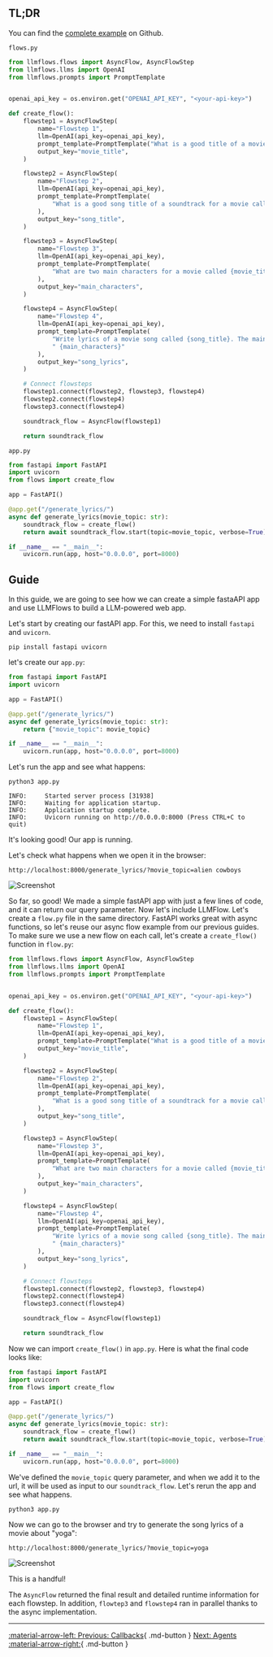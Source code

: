 ## TL;DR

You can find the [complete example]() on Github.

`flows.py`
```python
from llmflows.flows import AsyncFlow, AsyncFlowStep
from llmflows.llms import OpenAI
from llmflows.prompts import PromptTemplate


openai_api_key = os.environ.get("OPENAI_API_KEY", "<your-api-key>")

def create_flow():
    flowstep1 = AsyncFlowStep(
        name="Flowstep 1",
        llm=OpenAI(api_key=openai_api_key),
        prompt_template=PromptTemplate("What is a good title of a movie about {topic}?"),
        output_key="movie_title",
    )

    flowstep2 = AsyncFlowStep(
        name="Flowstep 2",
        llm=OpenAI(api_key=openai_api_key),
        prompt_template=PromptTemplate(
            "What is a good song title of a soundtrack for a movie called {movie_title}?"
        ),
        output_key="song_title",
    )

    flowstep3 = AsyncFlowStep(
        name="Flowstep 3",
        llm=OpenAI(api_key=openai_api_key),
        prompt_template=PromptTemplate(
            "What are two main characters for a movie called {movie_title}?"
        ),
        output_key="main_characters",
    )

    flowstep4 = AsyncFlowStep(
        name="Flowstep 4",
        llm=OpenAI(api_key=openai_api_key),
        prompt_template=PromptTemplate(
            "Write lyrics of a movie song called {song_title}. The main characters are"
            " {main_characters}"
        ),
        output_key="song_lyrics",
    )

    # Connect flowsteps
    flowstep1.connect(flowstep2, flowstep3, flowstep4)
    flowstep2.connect(flowstep4)
    flowstep3.connect(flowstep4)

    soundtrack_flow = AsyncFlow(flowstep1)

    return soundtrack_flow

```

`app.py`

```python
from fastapi import FastAPI
import uvicorn
from flows import create_flow

app = FastAPI()

@app.get("/generate_lyrics/")
async def generate_lyrics(movie_topic: str):
    soundtrack_flow = create_flow()
    return await soundtrack_flow.start(topic=movie_topic, verbose=True)

if __name__ == "__main__":
    uvicorn.run(app, host="0.0.0.0", port=8000)

```

## Guide
In this guide, we are going to see how we can create a simple fastaAPI app and use 
LLMFlows to build a LLM-powered web app.

Let's start by creating our fastAPI app. For this, we need to install `fastapi` and 
`uvicorn`.

```
pip install fastapi uvicorn
```

let's create our `app.py`:

```python
from fastapi import FastAPI
import uvicorn

app = FastAPI()

@app.get("/generate_lyrics/")
async def generate_lyrics(movie_topic: str):
    return {"movie_topic": movie_topic}

if __name__ == "__main__":
    uvicorn.run(app, host="0.0.0.0", port=8000)
```

Let's run the app and see what happens:

```commandline
python3 app.py
```

```commandline
INFO:     Started server process [31938]
INFO:     Waiting for application startup.
INFO:     Application startup complete.
INFO:     Uvicorn running on http://0.0.0.0:8000 (Press CTRL+C to quit)
```

It's looking good! Our app is running.

Let's check what happens when we open it in the browser:

```
http://localhost:8000/generate_lyrics/?movie_topic=alien cowboys
```

![Screenshot](assets/fastapi_guide_1.png)

So far, so good! We made a simple fastAPI app with just a few lines of code, and it can 
return our query parameter. 
Now let's include LLMFlow. Let's create a `flow.py` file in the same directory. FastAPI 
works great with async functions, so let's reuse our async flow example from our 
previous guides. To make sure we use a new flow on each call, let's create a 
`create_flow()` function in `flow.py`:



```python
from llmflows.flows import AsyncFlow, AsyncFlowStep
from llmflows.llms import OpenAI
from llmflows.prompts import PromptTemplate


openai_api_key = os.environ.get("OPENAI_API_KEY", "<your-api-key>")

def create_flow():
    flowstep1 = AsyncFlowStep(
        name="Flowstep 1",
        llm=OpenAI(api_key=openai_api_key),
        prompt_template=PromptTemplate("What is a good title of a movie about {topic}?"),
        output_key="movie_title",
    )

    flowstep2 = AsyncFlowStep(
        name="Flowstep 2",
        llm=OpenAI(api_key=openai_api_key),
        prompt_template=PromptTemplate(
            "What is a good song title of a soundtrack for a movie called {movie_title}?"
        ),
        output_key="song_title",
    )

    flowstep3 = AsyncFlowStep(
        name="Flowstep 3",
        llm=OpenAI(api_key=openai_api_key),
        prompt_template=PromptTemplate(
            "What are two main characters for a movie called {movie_title}?"
        ),
        output_key="main_characters",
    )

    flowstep4 = AsyncFlowStep(
        name="Flowstep 4",
        llm=OpenAI(api_key=openai_api_key),
        prompt_template=PromptTemplate(
            "Write lyrics of a movie song called {song_title}. The main characters are"
            " {main_characters}"
        ),
        output_key="song_lyrics",
    )

    # Connect flowsteps
    flowstep1.connect(flowstep2, flowstep3, flowstep4)
    flowstep2.connect(flowstep4)
    flowstep3.connect(flowstep4)

    soundtrack_flow = AsyncFlow(flowstep1)

    return soundtrack_flow
```

Now we can import `create_flow()` in `app.py`. Here is what the final code looks like:

```python
from fastapi import FastAPI
import uvicorn
from flows import create_flow

app = FastAPI()

@app.get("/generate_lyrics/")
async def generate_lyrics(movie_topic: str):
    soundtrack_flow = create_flow()
    return await soundtrack_flow.start(topic=movie_topic, verbose=True)

if __name__ == "__main__":
    uvicorn.run(app, host="0.0.0.0", port=8000)
```

We've defined the `movie_topic` query parameter, and when we add it to the url, it 
will be used as input to our `soundtrack_flow`. 
Let's rerun the app and see what happens. 

```commandline
python3 app.py
```
Now we can go to the browser and try to generate the song lyrics of a movie about 
"yoga":

```
http://localhost:8000/generate_lyrics/?movie_topic=yoga
```

![Screenshot](assets/fastapi_guide_2.png)

This is a handful!

The `AsyncFlow` returned the final result and detailed runtime information for each 
flowstep. In addition, `flowtep3` and `flowstep4` ran in parallel thanks to the async 
implementation.

***
[:material-arrow-left: Previous: Callbacks](Callbacks.md){ .md-button }
[Next: Agents :material-arrow-right:](Agents.md){ .md-button }
